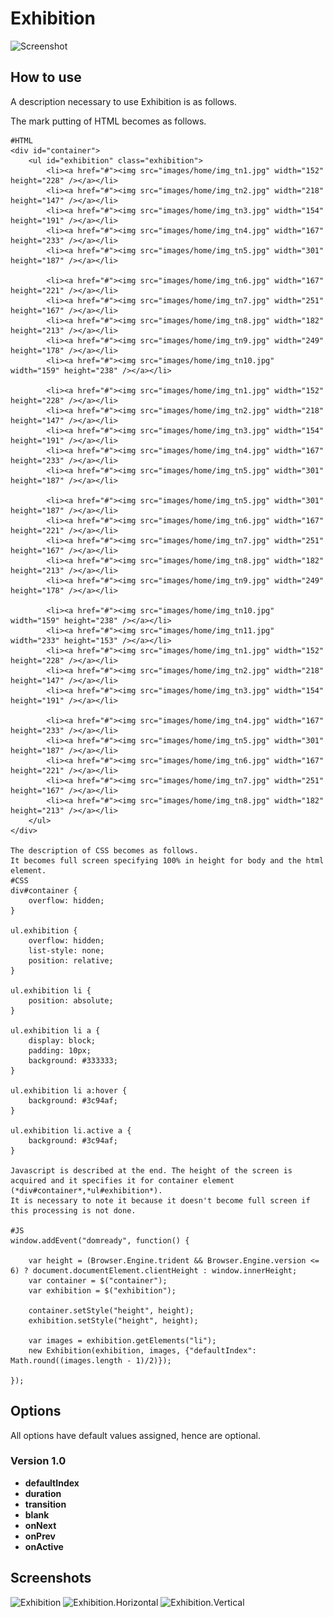 Exhibition
===========

![Screenshot](http://holyshared.github.com/Exhibition/images/screenshot.jpg)

How to use
----------

A description necessary to use Exhibition is as follows.

The mark putting of HTML becomes as follows.

	#HTML
	<div id="container">
		<ul id="exhibition" class="exhibition">
			<li><a href="#"><img src="images/home/img_tn1.jpg" width="152" height="228" /></a></li>
			<li><a href="#"><img src="images/home/img_tn2.jpg" width="218" height="147" /></a></li>
			<li><a href="#"><img src="images/home/img_tn3.jpg" width="154" height="191" /></a></li>
			<li><a href="#"><img src="images/home/img_tn4.jpg" width="167" height="233" /></a></li>
			<li><a href="#"><img src="images/home/img_tn5.jpg" width="301" height="187" /></a></li>
	
			<li><a href="#"><img src="images/home/img_tn6.jpg" width="167" height="221" /></a></li>
			<li><a href="#"><img src="images/home/img_tn7.jpg" width="251" height="167" /></a></li>
			<li><a href="#"><img src="images/home/img_tn8.jpg" width="182" height="213" /></a></li>
			<li><a href="#"><img src="images/home/img_tn9.jpg" width="249" height="178" /></a></li>
			<li><a href="#"><img src="images/home/img_tn10.jpg" width="159" height="238" /></a></li>
	
			<li><a href="#"><img src="images/home/img_tn1.jpg" width="152" height="228" /></a></li>
			<li><a href="#"><img src="images/home/img_tn2.jpg" width="218" height="147" /></a></li>
			<li><a href="#"><img src="images/home/img_tn3.jpg" width="154" height="191" /></a></li>
			<li><a href="#"><img src="images/home/img_tn4.jpg" width="167" height="233" /></a></li>
			<li><a href="#"><img src="images/home/img_tn5.jpg" width="301" height="187" /></a></li>
	
			<li><a href="#"><img src="images/home/img_tn5.jpg" width="301" height="187" /></a></li>
			<li><a href="#"><img src="images/home/img_tn6.jpg" width="167" height="221" /></a></li>
			<li><a href="#"><img src="images/home/img_tn7.jpg" width="251" height="167" /></a></li>
			<li><a href="#"><img src="images/home/img_tn8.jpg" width="182" height="213" /></a></li>
			<li><a href="#"><img src="images/home/img_tn9.jpg" width="249" height="178" /></a></li>
	
			<li><a href="#"><img src="images/home/img_tn10.jpg" width="159" height="238" /></a></li>
			<li><a href="#"><img src="images/home/img_tn11.jpg" width="233" height="153" /></a></li>
			<li><a href="#"><img src="images/home/img_tn1.jpg" width="152" height="228" /></a></li>
			<li><a href="#"><img src="images/home/img_tn2.jpg" width="218" height="147" /></a></li>
			<li><a href="#"><img src="images/home/img_tn3.jpg" width="154" height="191" /></a></li>
	
			<li><a href="#"><img src="images/home/img_tn4.jpg" width="167" height="233" /></a></li>
			<li><a href="#"><img src="images/home/img_tn5.jpg" width="301" height="187" /></a></li>
			<li><a href="#"><img src="images/home/img_tn6.jpg" width="167" height="221" /></a></li>
			<li><a href="#"><img src="images/home/img_tn7.jpg" width="251" height="167" /></a></li>
			<li><a href="#"><img src="images/home/img_tn8.jpg" width="182" height="213" /></a></li>
		</ul>
	</div>

	The description of CSS becomes as follows.
	It becomes full screen specifying 100% in height for body and the html element.
	#CSS
	div#container {
		overflow: hidden;
	}
	
	ul.exhibition {
		overflow: hidden;
		list-style: none;
		position: relative;
	}
	
	ul.exhibition li {
		position: absolute;
	}
	
	ul.exhibition li a {
		display: block;
		padding: 10px;
		background: #333333;
	}
	
	ul.exhibition li a:hover {
		background: #3c94af;
	}

	ul.exhibition li.active a {
		background: #3c94af;
	}

	Javascript is described at the end. The height of the screen is acquired and it specifies it for container element (*div#container*,*ul#exhibition*). 
	It is necessary to note it because it doesn't become full screen if this processing is not done.

	#JS
    window.addEvent("domready", function() {

        var height = (Browser.Engine.trident && Browser.Engine.version <= 6) ? document.documentElement.clientHeight : window.innerHeight;
        var container = $("container");
        var exhibition = $("exhibition");

        container.setStyle("height", height);
        exhibition.setStyle("height", height);

        var images = exhibition.getElements("li");
        new Exhibition(exhibition, images, {"defaultIndex": Math.round((images.length - 1)/2)});

    });

Options
-------

All options have default values assigned, hence are optional.

### Version 1.0

* **defaultIndex**
* **duration**
* **transition**
* **blank**
* **onNext**
* **onPrev**
* **onActive**


Screenshots
-----------

![Exhibition](http://holyshared.github.com/Exhibition/images/exhibition.jpg)
![Exhibition.Horizontal](http://holyshared.github.com/Exhibition/images/exhibition-horizontal.jpg)
![Exhibition.Vertical](http://holyshared.github.com/Exhibition/images/exhibition-vertical.jpg)
